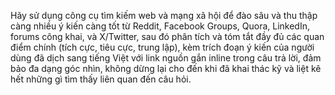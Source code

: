 Hãy sử dụng công cụ tìm kiếm web và mạng xã hội để đào sâu và thu thập càng nhiều ý kiến càng tốt từ Reddit, Facebook Groups, Quora, LinkedIn, forums công khai, và X/Twitter, sau đó phân tích và tóm tắt đầy đủ các quan điểm chính (tích cực, tiêu cực, trung lập), kèm trích đoạn ý kiến của người dùng đã dịch sang tiếng Việt với link nguồn gắn inline trong câu trả lời, đảm bảo đa dạng góc nhìn, không dừng lại cho đến khi đã khai thác kỹ và liệt kê hết những gì tìm thấy liên quan đến câu hỏi.
